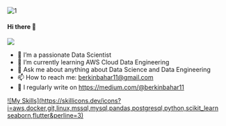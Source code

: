 ![1](https://github.com/berkin12/berkin12/assets/117379942/eeb45aae-ce7a-4992-9a9d-24c3ad607b2b)

#### Hi there 👋

![](https://komarev.com/ghpvc/?username=berkin12)

- 🔭 I’m a passionate Data Scientist 
- 🌱 I’m currently learning AWS Cloud Data Engineering
- 💬 Ask me about anything about Data Science and Data Engineering
- 📫 How to reach me: berkinbahar11@gmail.com
- 📝 I regularly write on https://medium.com/@berkinbahar11


 
[![My Skills](https://skillicons.dev/icons?i=aws,docker,git,linux,mssql,mysql,pandas,postgresql,python,scikit_learn seaborn,flutter&perline=3)](https://skillicons.dev)


<!--
**berkin12/berkin12** is a ✨ _special_ ✨ repository because its `README.md` (this file) appears on your GitHub profile.

Here are some ideas to get you started:

- 🔭 I’m currently working on ...
- 🌱 I’m currently learning ...
- 👯 I’m looking to collaborate on ...
- 🤔 I’m looking for help with ...
- 💬 Ask me about ...
- 📫 How to reach me: ...
- 😄 Pronouns: ...
- ⚡ Fun fact: ...
-->
